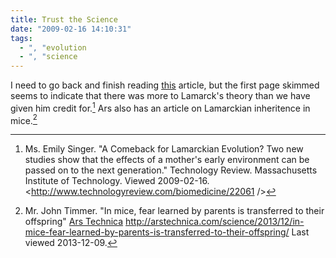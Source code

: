 ```yaml
---
title: Trust the Science
date: "2009-02-16 14:10:31"
tags:
  - ", "evolution
  - ", "science
---
```

I need to go back and finish reading [this][lamarck] article, but the first page skimmed seems to indicate that there was more to Lamarck's theory than we have given him credit for.[^20090216-1]  Ars also has an article on Lamarckian inheritence in mice.[^20131208-1]


[lamarck]: http://www.technologyreview.com/biomedicine/22061/ "A Comeback for Lamarckian Evolution?"

[^20090216-1]: Ms. Emily Singer. "A Comeback for Lamarckian Evolution? Two new studies show that the effects of a mother's early environment can be passed on to the next generation." Technology Review. Massachusetts Institute of Technology. Viewed 2009-02-16.  <http://www.technologyreview.com/biomedicine/22061 />

[^20131208-1]: Mr. John Timmer. "In mice, fear learned by parents is transferred to their offspring" [Ars Technica](http://www.arstechnica.com) <http://arstechnica.com/science/2013/12/in-mice-fear-learned-by-parents-is-transferred-to-their-offspring/> Last viewed 2013-12-09.

